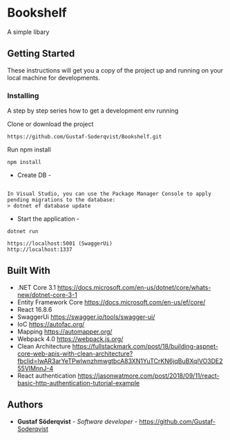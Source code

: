 # Bookshelf

A simple libary

## Getting Started

These instructions will get you a copy of the project up and running on your local machine for developments.

### Installing

A step by step series how to get a development env running


Clone or download the project 
```
https://github.com/Gustaf-Soderqvist/Bookshelf.git
```

Run npm install
```
npm install
```

- Create DB -
```

In Visual Studio, you can use the Package Manager Console to apply pending migrations to the database:
> dotnet ef database update

```

- Start the application -
```
dotnet run

https://localhost:5001 (SwaggerUi)
http://localhost:1337 
```


## Built With

* .NET Core 3.1 https://docs.microsoft.com/en-us/dotnet/core/whats-new/dotnet-core-3-1
* Entity Framework Core https://docs.microsoft.com/en-us/ef/core/
* React 16.8.6
* SwaggerUi https://swagger.io/tools/swagger-ui/
* IoC https://autofac.org/
* Mapping https://automapper.org/
* Webpack 4.0 https://webpack.js.org/
* Clean Architecture https://fullstackmark.com/post/18/building-aspnet-core-web-apis-with-clean-architecture?fbclid=IwAR3arYeTPwlwnzhmwgtbcA83XN1YuTCrKN6jqBuBXqIVO3DE255VIMnnJ-4
* React authentication 
https://jasonwatmore.com/post/2018/09/11/react-basic-http-authentication-tutorial-example


## Authors

* **Gustaf Söderqvist** - *Software developer* - https://github.com/Gustaf-Soderqvist


